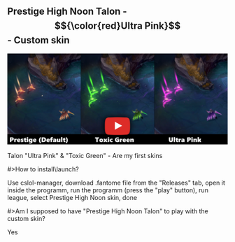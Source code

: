 ## Prestige High Noon Talon - $${\color{red}Ultra Pink}$$ - Custom skin
[![IMAGE ALT TEXT HERE](./readme_picture.png)](https://www.youtube.com/watch?v=hdWnTyzXnX8)

Talon "Ultra Pink" & "Toxic Green" - Are my first skins




#>How to install\launch? 

Use cslol-manager, download .fantome file from the "Releases" tab, open it inside the programm, run the programm (press the "play" button), run league, select Prestige High Noon skin, done

#>Am I supposed to have "Prestige High Noon Talon" to play with the custom skin?

Yes

